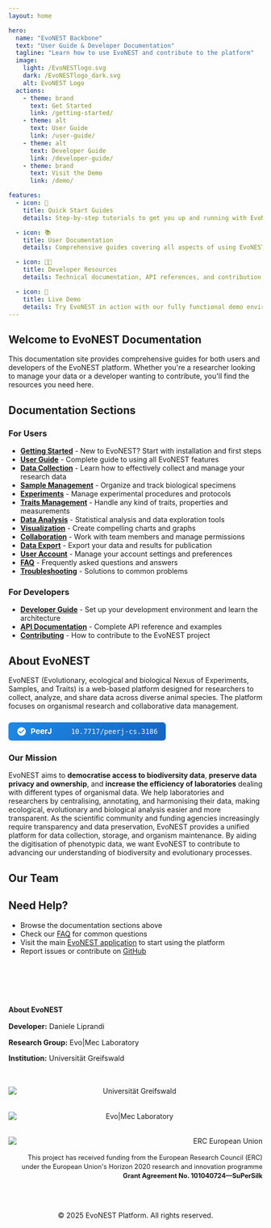 ```yaml
---
layout: home

hero:
  name: "EvoNEST Backbone"
  text: "User Guide & Developer Documentation"
  tagline: "Learn how to use EvoNEST and contribute to the platform"
  image:
    light: /EvoNESTlogo.svg
    dark: /EvoNESTlogo_dark.svg
    alt: EvoNEST Logo
  actions:
    - theme: brand
      text: Get Started
      link: /getting-started/
    - theme: alt
      text: User Guide
      link: /user-guide/
    - theme: alt
      text: Developer Guide
      link: /developer-guide/
    - theme: brand
      text: Visit the Demo
      link: /demo/

features:
  - icon: 🚀
    title: Quick Start Guides
    details: Step-by-step tutorials to get you up and running with EvoNEST quickly and efficiently.

  - icon: 📚
    title: User Documentation
    details: Comprehensive guides covering all aspects of using EvoNEST, from basic operations to advanced features.

  - icon: 👨‍💻
    title: Developer Resources
    details: Technical documentation, API references, and contribution guidelines for developers and contributors.

  - icon: 🎯
    title: Live Demo
    details: Try EvoNEST in action with our fully functional demo environment - no setup required.
---
```


## Welcome to EvoNEST Documentation

This documentation site provides comprehensive guides for both users and developers of the EvoNEST platform. Whether you're a researcher looking to manage your data or a developer wanting to contribute, you'll find the resources you need here.

## Documentation Sections

### For Users

- **[Getting Started](/getting-started/)** - New to EvoNEST? Start with installation and first steps
- **[User Guide](/user-guide/)** - Complete guide to using all EvoNEST features
- **[Data Collection](/user-guide/data-collection)** - Learn how to effectively collect and manage your research data
- **[Sample Management](/user-guide/sample-management)** - Organize and track biological specimens
- **[Experiments](/user-guide/experiments)** - Manage experimental procedures and protocols
- **[Traits Management](/user-guide/traits-management)** - Handle any kind of traits, properties and measurements
- **[Data Analysis](/user-guide/data-analysis)** - Statistical analysis and data exploration tools
- **[Visualization](/user-guide/visualization)** - Create compelling charts and graphs
- **[Collaboration](/user-guide/collaboration)** - Work with team members and manage permissions
- **[Data Export](/user-guide/data-export)** - Export your data and results for publication
- **[User Account](/user-guide/user-account)** - Manage your account settings and preferences
- **[FAQ](/user-guide/faq)** - Frequently asked questions and answers
- **[Troubleshooting](/user-guide/troubleshooting)** - Solutions to common problems

### For Developers

- **[Developer Guide](/developer-guide/)** - Set up your development environment and learn the architecture
- **[API Documentation](/api-docs/)** - Complete API reference and examples
- **[Contributing](/developer-guide/contributing)** - How to contribute to the EvoNEST project

## About EvoNEST

EvoNEST (Evolutionary, ecological and biological Nexus of Experiments, Samples, and Traits) is a web-based platform designed for researchers to collect, analyze, and share data across diverse animal species. The platform focuses on organismal research and collaborative data management.

<div style="margin: 1.5rem 0;">
  <a href="https://doi.org/10.7717/peerj-cs.3186" target="_blank" rel="noopener noreferrer" style="display: inline-flex; align-items: center; justify-content: space-between; padding: 0.5rem 1rem; background: linear-gradient(135deg, #1e88e5 0%, #1565c0 100%); color: white; text-decoration: none; border-radius: 6px; font-size: 0.95rem; font-weight: 500; box-shadow: 0 2px 4px rgba(0,0,0,0.1); transition: all 0.3s ease; min-width: 280px; max-width: 320px;">
    <span style="display: flex; align-items: center; gap: 0.5rem;">
      <svg style="width: 20px; height: 20px; fill: white;" viewBox="0 0 24 24" xmlns="http://www.w3.org/2000/svg">
        <path d="M12 2C6.48 2 2 6.48 2 12s4.48 10 10 10 10-4.48 10-10S17.52 2 12 2zm-2 15l-5-5 1.41-1.41L10 14.17l7.59-7.59L19 8l-9 9z"/>
      </svg>
      <strong>PeerJ</strong>
    </span>
    <span style="font-family: monospace; font-size: 0.85rem; opacity: 0.95;">10.7717/peerj-cs.3186</span>
  </a>
</div>

### Our Mission

EvoNEST aims to **democratise access to biodiversity data**, **preserve data privacy and ownership**, and **increase the efficiency of laboratories** dealing with different types of organismal data. We help laboratories and researchers by centralising, annotating, and harmonising their data, making ecological, evolutionary and biological analysis easier and more transparent. As the scientific community and funding agencies increasingly require transparency and data preservation, EvoNEST provides a unified platform for data collection, storage, and organism maintenance. By aiding the digitisation of phenotypic data, we want EvoNEST to contribute to advancing our understanding of biodiversity and evolutionary processes. 



<script setup>
import { VPTeamMembers } from 'vitepress/theme'

const members = [
  {
    avatar: 'https://www.github.com/daniele-liprandi.png',
    name: 'Daniele Liprandi',
    title: 'Creator & Developer',
    links: [
      { icon: 'github', link: 'https://github.com/daniele-liprandi' },
      { icon: 'gitlab', link: 'https://gitlab.com/DanieleLiprandi' },
      { icon: 'bluesky', link: 'https://bsky.app/profile/danieleliprandi.bsky.social'},
      { icon: 'linkedin', link: 'https://www.linkedin.com/in/daniele-liprandi-8a4199187/'},
    ]
  },
  {
    avatar: 'https://zoologie.uni-greifswald.de/storages/uni-greifswald/fakultaet/mnf/biologie/zoologie/allg_und_syst_zool/Staff/Jonas_Wolff.jpg',
    name: 'Jonas Wolff',
    title: 'Creator',
    links: [
      {
        icon: {
          svg: '<svg role="img" viewBox="0 0 24 24" xmlns="http://www.w3.org/2000/svg"><title>Website</title><path d="M12 2C6.48 2 2 6.48 2 12s4.48 10 10 10 10-4.48 10-10S17.52 2 12 2zm-1 17.93c-3.94-.49-7-3.85-7-7.93 0-.62.08-1.21.21-1.79L9 15v1c0 1.1.9 2 2 2v1.93zm6.9-2.54c-.26-.81-1-1.39-1.9-1.39h-1v-3c0-.55-.45-1-1-1H8v-2h2c.55 0 1-.45 1-1V7h2c1.1 0 2-.9 2-2v-.41c2.93 1.19 5 4.06 5 7.41 0 2.08-.8 3.97-2.1 5.39z"/></svg>'
        },
        link: 'https://zoologie.uni-greifswald.de/struktur/abteilungen/allgemeine-und-systematische-zoologie/personal/dr-jonas-wolff/'
      },
      { icon: 'bluesky', link:'https://bsky.app/profile/wolffspider.bsky.social'}
    ]
  }
]
</script>

## Our Team

<VPTeamMembers size="small" :members />

## Need Help?

- Browse the documentation sections above
- Check our [FAQ](/user-guide/faq) for common questions
- Visit the main [EvoNEST application](/) to start using the platform
- Report issues or contribute on [GitHub](https://github.com/daniele-liprandi/EvoNEST-backbone)



<footer style="margin-top: 3rem; padding: 2rem 0;">

<div style="display: flex; flex-wrap: wrap; justify-content: space-between; align-items: center; gap: 2rem; max-width: 1200px; margin: 0 auto;">

<div style="flex: 1; min-width: 300px;">
<h4 style="margin-bottom: 1rem;">About EvoNEST</h4>
<p style="margin-bottom: 0.5rem; font-size: 0.9rem;"><strong>Developer:</strong> Daniele Liprandi</p>
<p style="margin-bottom: 0.5rem; font-size: 0.9rem;"><strong>Research Group:</strong> Evo|Mec Laboratory</p>
<p style="margin-bottom: 1rem; font-size: 0.9rem;"><strong>Institution:</strong> Universität Greifswald</p>
</div>

<div style="flex: 1; min-width: 200px; text-align: center;">
<img src="/UniGrignet2018-RGB.png" alt="Universität Greifswald" style="max-height: 60px; margin-bottom: 1rem; display: block; margin-left: auto; margin-right: auto;">
<br>
<img src="/Evomec_Logo.png" alt="Evo|Mec Laboratory" style="max-height: 40px; display: block; margin-left: auto; margin-right: auto;">
</div>

<div style="flex: 1; min-width: 300px; text-align: right;">
<img src="/LOGO_ERC-FLAG_FP.png" alt="ERC European Union" style="max-height: 60px; margin-bottom: 1rem; margin-left: auto; display: block;">
<p style="font-size: 0.8rem; line-height: 1.4;">
This project has received funding from the European Research Council (ERC) under the European Union's Horizon 2020 research and innovation programme<br>
<strong>Grant Agreement No. 101040724—SuPerSilk</strong>
</p>
</div>

</div>

<div style="text-align: center; margin-top: 2rem; padding-top: 1rem;">
© 2025 EvoNEST Platform. All rights reserved.
</div>

</footer>
